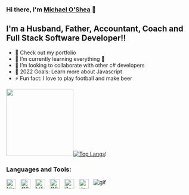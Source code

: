 ### Hi there, I'm [Michael O'Shea](https://michaeloshea04.github.io/ "Link to portfolio website") 👋

## I'm a Husband, Father, Accountant, Coach and Full Stack Software Developer!!

- 🔭 Check out my portfolio 
- 🌱 I’m currently learning everything 🤣
- 👯 I’m looking to collaborate with other c# developers
- 🥅 2022 Goals: Learn more about Javascript
- ⚡ Fun fact: I love to play football and make beer


<img height="180em" src="https://github-readme-stats.vercel.app/api?username=michaeloshea04&show_icons=true&hide_border=true&&count_private=true&include_all_commits=true&theme=github_dark" />[![Top Langs](https://github-readme-stats.vercel.app/api/top-langs/?username=michaeloshea04&layout=compact&theme=github_dark)](https://github.com/michaeloshea04/github-readme-stats)!

### Languages and Tools:
<img align="left" alt="Visual Studio Code" width="26px" src="https://cdn.jsdelivr.net/gh/devicons/devicon/icons/vscode/vscode-original.svg" style="padding-right:10px;" />
<img align="left" alt="CSharp" width="26px" src="https://cdn.jsdelivr.net/gh/devicons/devicon/icons/csharp/csharp-original.svg" style="padding-right:10px;" />         
<img align="left" alt="HTML5" width="26px" src="https://cdn.jsdelivr.net/gh/devicons/devicon/icons/html5/html5-original.svg" style="padding-right:10px;" />
<img align="left" alt="CSS3" width="26px" src="https://cdn.jsdelivr.net/gh/devicons/devicon/icons/css3/css3-original.svg" style="padding-right:10px;" />
<img align="left" alt="Sass" width="26px" src="https://cdn.jsdelivr.net/gh/devicons/devicon/icons/sass/sass-original.svg" style="padding-right:10px;" />
<img align="left" alt="JavaScript" width="26px" src="https://cdn.jsdelivr.net/gh/devicons/devicon/icons/javascript/javascript-original.svg" style="padding-right:10px;" />




![gif](https://media.giphy.com/media/hqU2KkjW5bE2v2Z7Q2/giphy.gif)
